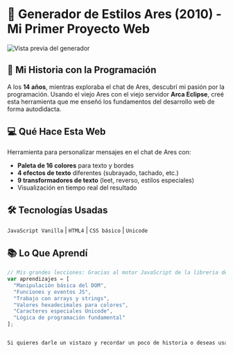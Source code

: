 # 🎨 Generador de Estilos Ares (2010) - Mi Primer Proyecto Web

![Vista previa del generador](https://www.pablosan.dev/history/demoRopas.jpg)

## 📖 Mi Historia con la Programación
A los **14 años**, mientras exploraba el chat de Ares, descubrí mi pasión por la programación. Usando el viejo Ares con el viejo servidor **Arca Eclipse**, creé esta herramienta que me enseñó los fundamentos del desarrollo web de forma autodidacta.

## 💻 Qué Hace Esta Web
Herramienta para personalizar mensajes en el chat de Ares con:
- **Paleta de 16 colores** para texto y bordes
- **4 efectos de texto** diferentes (subrayado, tachado, etc.)
- **9 transformadores de texto** (leet, reverso, estilos especiales)
- Visualización en tiempo real del resultado

## 🛠 Tecnologías Usadas
`JavaScript Vanilla` | `HTML4` | `CSS básico` | `Unicode`

## 📚 Lo Que Aprendí
```javascript
// Mis grandes lecciones: Gracias al motor JavaScript de la libreria de paulbartrum
var aprendizajes = [
  "Manipulación básica del DOM",
  "Funciones y eventos JS",
  "Trabajo con arrays y strings",
  "Valores hexadecimales para colores",
  "Caracteres especiales Unicode",
  "Lógica de programación fundamental"
];


Si quieres darle un vistazo y recordar un poco de historia o deseas usarlo [Visita](https://www.pablosan.dev/history)
